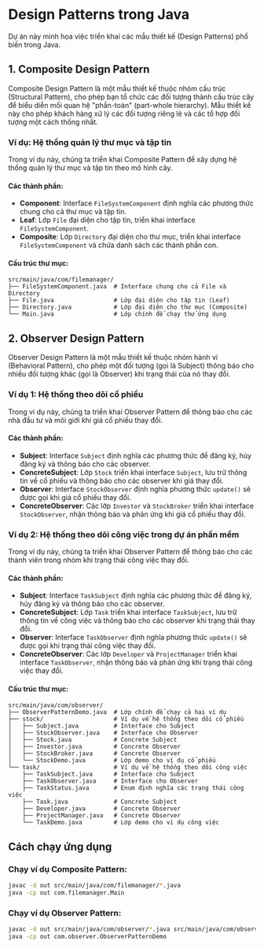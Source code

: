 # Design Patterns trong Java

Dự án này minh họa việc triển khai các mẫu thiết kế (Design Patterns) phổ biến trong Java.

## 1. Composite Design Pattern

Composite Design Pattern là một mẫu thiết kế thuộc nhóm cấu trúc (Structural Pattern), cho phép bạn tổ chức các đối tượng thành cấu trúc cây để biểu diễn mối quan hệ "phần-toàn" (part-whole hierarchy). Mẫu thiết kế này cho phép khách hàng xử lý các đối tượng riêng lẻ và các tổ hợp đối tượng một cách thống nhất.

### Ví dụ: Hệ thống quản lý thư mục và tập tin

Trong ví dụ này, chúng ta triển khai Composite Pattern để xây dựng hệ thống quản lý thư mục và tập tin theo mô hình cây.

#### Các thành phần:

- **Component**: Interface `FileSystemComponent` định nghĩa các phương thức chung cho cả thư mục và tập tin.
- **Leaf**: Lớp `File` đại diện cho tập tin, triển khai interface `FileSystemComponent`.
- **Composite**: Lớp `Directory` đại diện cho thư mục, triển khai interface `FileSystemComponent` và chứa danh sách các thành phần con.

#### Cấu trúc thư mục:

```
src/main/java/com/filemanager/
├── FileSystemComponent.java  # Interface chung cho cả File và Directory
├── File.java                 # Lớp đại diện cho tập tin (Leaf)
├── Directory.java            # Lớp đại diện cho thư mục (Composite)
└── Main.java                 # Lớp chính để chạy thử ứng dụng
```

## 2. Observer Design Pattern

Observer Design Pattern là một mẫu thiết kế thuộc nhóm hành vi (Behavioral Pattern), cho phép một đối tượng (gọi là Subject) thông báo cho nhiều đối tượng khác (gọi là Observer) khi trạng thái của nó thay đổi.

### Ví dụ 1: Hệ thống theo dõi cổ phiếu

Trong ví dụ này, chúng ta triển khai Observer Pattern để thông báo cho các nhà đầu tư và môi giới khi giá cổ phiếu thay đổi.

#### Các thành phần:

- **Subject**: Interface `Subject` định nghĩa các phương thức để đăng ký, hủy đăng ký và thông báo cho các observer.
- **ConcreteSubject**: Lớp `Stock` triển khai interface `Subject`, lưu trữ thông tin về cổ phiếu và thông báo cho các observer khi giá thay đổi.
- **Observer**: Interface `StockObserver` định nghĩa phương thức `update()` sẽ được gọi khi giá cổ phiếu thay đổi.
- **ConcreteObserver**: Các lớp `Investor` và `StockBroker` triển khai interface `StockObserver`, nhận thông báo và phản ứng khi giá cổ phiếu thay đổi.

### Ví dụ 2: Hệ thống theo dõi công việc trong dự án phần mềm

Trong ví dụ này, chúng ta triển khai Observer Pattern để thông báo cho các thành viên trong nhóm khi trạng thái công việc thay đổi.

#### Các thành phần:

- **Subject**: Interface `TaskSubject` định nghĩa các phương thức để đăng ký, hủy đăng ký và thông báo cho các observer.
- **ConcreteSubject**: Lớp `Task` triển khai interface `TaskSubject`, lưu trữ thông tin về công việc và thông báo cho các observer khi trạng thái thay đổi.
- **Observer**: Interface `TaskObserver` định nghĩa phương thức `update()` sẽ được gọi khi trạng thái công việc thay đổi.
- **ConcreteObserver**: Các lớp `Developer` và `ProjectManager` triển khai interface `TaskObserver`, nhận thông báo và phản ứng khi trạng thái công việc thay đổi.

#### Cấu trúc thư mục:

```
src/main/java/com/observer/
├── ObserverPatternDemo.java  # Lớp chính để chạy cả hai ví dụ
├── stock/                    # Ví dụ về hệ thống theo dõi cổ phiếu
│   ├── Subject.java          # Interface cho Subject
│   ├── StockObserver.java    # Interface cho Observer
│   ├── Stock.java            # Concrete Subject
│   ├── Investor.java         # Concrete Observer
│   ├── StockBroker.java      # Concrete Observer
│   └── StockDemo.java        # Lớp demo cho ví dụ cổ phiếu
└── task/                     # Ví dụ về hệ thống theo dõi công việc
    ├── TaskSubject.java      # Interface cho Subject
    ├── TaskObserver.java     # Interface cho Observer
    ├── TaskStatus.java       # Enum định nghĩa các trạng thái công việc
    ├── Task.java             # Concrete Subject
    ├── Developer.java        # Concrete Observer
    ├── ProjectManager.java   # Concrete Observer
    └── TaskDemo.java         # Lớp demo cho ví dụ công việc
```

## Cách chạy ứng dụng

### Chạy ví dụ Composite Pattern:

```bash
javac -d out src/main/java/com/filemanager/*.java
java -cp out com.filemanager.Main
```

### Chạy ví dụ Observer Pattern:

```bash
javac -d out src/main/java/com/observer/*.java src/main/java/com/observer/stock/*.java src/main/java/com/observer/task/*.java
java -cp out com.observer.ObserverPatternDemo
``` 